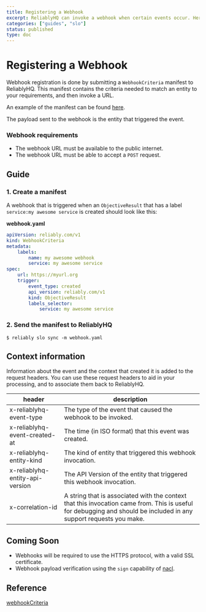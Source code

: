 ```yaml
---
title: Registering a Webhook
excerpt: ReliablyHQ can invoke a webhook when certain events occur. Here's how to do it.
categories: ["guides", "slo"]
status: published
type: doc
---
```


# Registering a Webhook

Webhook registration is done by submitting a `WebhookCriteria` manifest to ReliablyHQ. This manifest contains the criteria needed to match an entity to your requirements, and then invoke a URL.

An example of the manifest can be found [here](/docs/reference/entities/webhookcriteria/).

The payload sent to the webhook is the entity that triggered the event.

### Webhook requirements

* The webhook URL must be available to the public internet.
* The webhook URL must be able to accept a `POST` request.

## Guide

### 1. Create a manifest

A webhook that is triggered when an `ObjectiveResult` that has a label `service:my awesome service` is created should look like this:

**webhook.yaml**

```yaml
apiVersion: reliably.com/v1
kind: WebhookCriteria
metadata:
    labels:
        name: my awesome webhook
        service: my awesome service
spec:
    url: https://myurl.org
    trigger:
        event_type: created
        api_version: reliably.com/v1
        kind: ObjectiveResult
        labels_selector:
            service: my awesome service
```

### 2. Send the manifest to ReliablyHQ
```
$ reliably slo sync -m webhook.yaml
```

## Context information

Information about the event and the context that created it is added to the request headers. You can use these request headers to aid in your processing, and to associate them back to ReliablyHQ.

| header | description |
|---|---|
| x-reliablyhq-event-type | The type of the event that caused the webhook to be invoked. |
| x-reliablyhq-event-created-at | The time (in ISO format) that this event was created. |
| x-reliablyhq-entity-kind | The kind of entity that triggered this webhook invocation. |
| x-reliablyhq-entity-api-version | The API Version of the entity that triggered this webhook invocation. |
| x-correlation-id | A string that is associated with the context that this invocation came from. This is useful for debugging and should be included in any support requests you make. |

## Coming Soon
* Webhooks will be required to use the HTTPS protocol, with a valid SSL certificate.
* Webhook payload verification using the `sign` capability of [nacl](https://nacl.cr.yp.to/sign.html).

## Reference

[webhookCriteria](/docs/reference/entities/webhookcriteria/)